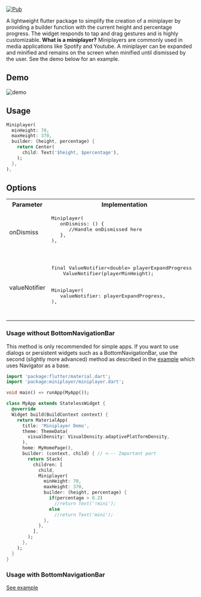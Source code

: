 [![Pub](https://img.shields.io/pub/v/miniplayer?color=2196F3)](https://pub.dev/packages/miniplayer)

A lightweight flutter package to simplify the creation of a miniplayer by providing a builder function with the current height and percentage progress. The widget responds to tap and drag gestures and is highly customizable.
**What is a miniplayer?**
Miniplayers are commonly used in media applications like Spotify and Youtube. A miniplayer can be expanded and minified and remains on the screen when minified until dismissed by the user.
See the demo below for an example.

## Demo

![demo](./example/demo_gif/demo.gif "demo")

## Usage

```dart
Miniplayer(
  minHeight: 70,
  maxHeight: 370,
  builder: (height, percentage) {
    return Center(
      child: Text('$height, $percentage'),
    );
  },
),
```

## Options

<table>
  <tr></tr>
  <tr>
    <th>Parameter</th>
    <th>Implementation</th>
    <th>Explanation</th>
  </tr>
  <tr>
    <td>onDismiss</td>
    <td>
      <pre lang="dart">
Miniplayer(
   onDismiss: () {
      //Handle onDismissed here
   }, 
),
      </pre>
    </td>
     <td>
       <img src="https://raw.githubusercontent.com/peterscodee/miniplayer/master/example/demo_gif/demo_dismiss.gif"/>
       <p>If onDismiss is set, the miniplayer can be dismissed</p>
     </td>
  </tr>
  <tr></tr>
    <tr>
      <td>valueNotifier</td>
      <td>
        <pre lang="dart">
final ValueNotifier&lt;double&gt; playerExpandProgress =
    ValueNotifier(playerMinHeight);
    </br>
Miniplayer(
   valueNotifier: playerExpandProgress, 
),
        </pre>
      </td>
       <td>
         <img src="https://raw.githubusercontent.com/peterscodee/miniplayer/master/example/demo_gif/demo_valueNotifier.gif"/>
         <p>Allows you to use a global ValueNotifier with the current progress. This can be used to hide the BottomNavigationBar.</p>
       </td>
    </tr>
</table>

### Usage without BottomNavigationBar
This method is only recommended for simple apps. If you want to use dialogs or persistent widgets such as a BottomNavigationBar, use the second (slightly more advanced) method as described in the [example](https://pub.dev/packages/miniplayer/example) which uses Navigator as a base.

```dart
import 'package:flutter/material.dart';
import 'package:miniplayer/miniplayer.dart';

void main() => runApp(MyApp());

class MyApp extends StatelessWidget {
  @override
  Widget build(BuildContext context) {
    return MaterialApp(
      title: 'Miniplayer Demo',
      theme: ThemeData(
        visualDensity: VisualDensity.adaptivePlatformDensity,
      ),
      home: MyHomePage(),
      builder: (context, child) { // <--- Important part
        return Stack(
          children: [
            child,
            Miniplayer(
              minHeight: 70,
              maxHeight: 370,
              builder: (height, percentage) {
                if(percentage > 0.2)
                  //return Text('!mini');
                else 
                  //return Text('mini');
              },
            ),
          ],
        );
      },
    );
  }
}
```

### Usage with BottomNavigationBar

[See example](https://pub.dev/packages/miniplayer/example)
